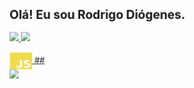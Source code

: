 ## Olá! Eu sou Rodrigo Diógenes.
 <div>
  <a href="https://www.instagram.com/rodrigo_diogenes_?igsh=NG50N2U5Z3U5MHdm&utm_source=qr">
  <img height="180em" src="https://github-readme-stats.vercel.app/api?username=rodrigodiogeneso&show_icons=true&theme=dark&include_all_commits=true&count_private=true"/>
  <img height="180em" src="https://github-readme-stats.vercel.app/api/top-langs/?username=rodrigodiogeneso&layout=compact&langs_count=16&theme=dark"/>
</div>
<div style="display: inline_block"><br>
  <img align="center" alt="Js" height="30" width="40" src="https://raw.githubusercontent.com/devicons/devicon/master/icons/javascript/javascript-plain.svg">
  ##
 
<div> 
  <a href="https://www.instagram.com/rodrigo_diogenes_?igsh=NG50N2U5Z3U5MHdm&utm_source=qr" target="_blank"><img src="https://img.shields.io/badge/-Instagram-%23E4405F?style=for-the-badge&logo=instagram&logoColor=white" target="_blank"></a>
</div>

